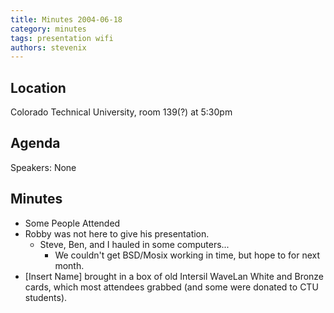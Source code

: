 ```yaml
---
title: Minutes 2004-06-18
category: minutes
tags: presentation wifi
authors: stevenix
---
```


Location
--------

Colorado Technical University, room 139(?) at 5:30pm

Agenda
------

Speakers: None

Minutes
-------

* Some People Attended
* Robby was not here to give his presentation.
  * Steve, Ben, and I hauled in some computers...
    * We couldn't get BSD/Mosix working in time, but hope to for next month.
* [Insert Name] brought in a box of old Intersil WaveLan White and
    Bronze cards, which most attendees grabbed (and some were donated to
    CTU students).

